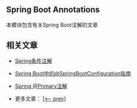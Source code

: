 ## Spring Boot Annotations

本模块包含有关Spring Boot注解的文章

## 相关文章

- [Spring条件注解](docs/Spring条件注解.md)
- [Spring Boot中的@SpringBootConfiguration指南](docs/SpringBoot中的@SpringBootConfiguration指南.md)
- [Spring @Primary注解](docs/Spring-@Primary注解.md)

- 更多文章： [[<-- prev]](../spring-boot-annotations-1/README.md)